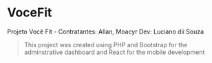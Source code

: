 # VoceFit
 Projeto Você Fit - 
 Contratantes: Allan, Moacyr
 Dev: Luciano dii Souza

> This project was created using PHP and Bootstrap for the adminstrative dashboard and React for the mobile development
